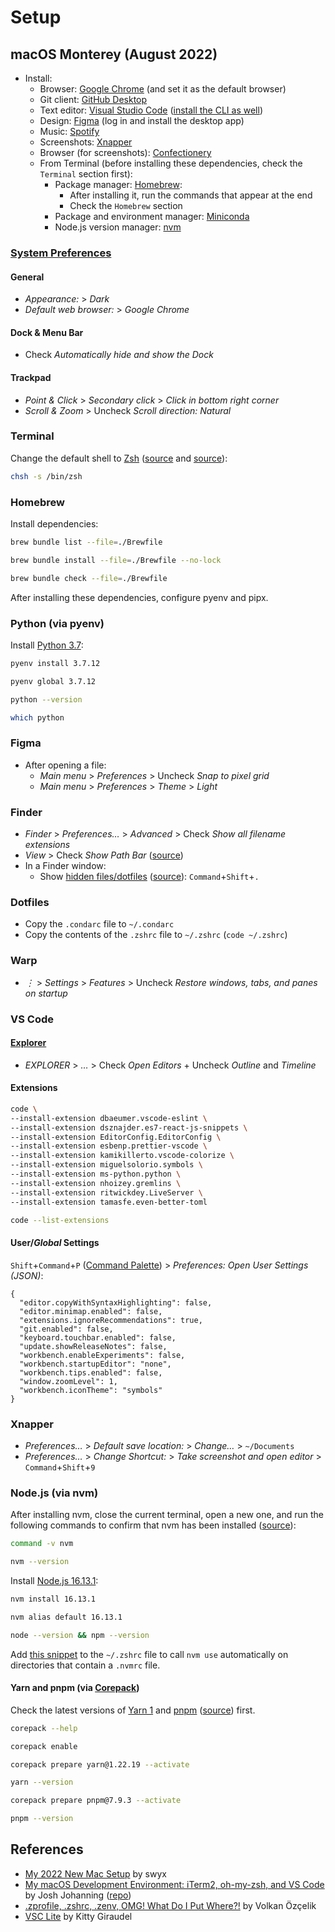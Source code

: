 # Setup

## macOS Monterey (August 2022)

- Install:
  - Browser: [Google Chrome](https://www.google.com/chrome/) (and set it as the default browser)
  - Git client: [GitHub Desktop](https://desktop.github.com/)
  - Text editor: [Visual Studio Code](https://code.visualstudio.com/) ([install the CLI as well](https://code.visualstudio.com/docs/setup/mac#_launching-from-the-command-line))
  - Design: [Figma](https://www.figma.com/) (log in and install the desktop app)
  - Music: [Spotify](https://www.spotify.com/pt-en/download/)
  - Screenshots: [Xnapper](https://xnapper.com/)
  - Browser (for screenshots): [Confectionery](https://confectioneryapp.com/)
  - From Terminal (before installing these dependencies, check the `Terminal` section first):
    - Package manager: [Homebrew](https://brew.sh/):
      - After installing it, run the commands that appear at the end
      - Check the `Homebrew` section
    - Package and environment manager: [Miniconda](https://docs.conda.io/en/latest/miniconda.html#macos-installers)
    - Node.js version manager: [nvm](https://github.com/nvm-sh/nvm#install--update-script)

### [System Preferences](https://support.apple.com/guide/mac-help/change-system-preferences-mh15217/mac)

#### General

- _Appearance:_ > _Dark_
- _Default web browser:_ > _Google Chrome_

#### Dock & Menu Bar

- Check _Automatically hide and show the Dock_

#### Trackpad

- _Point & Click_ > _Secondary click_ > _Click in bottom right corner_
- _Scroll & Zoom_ > Uncheck _Scroll direction: Natural_

### Terminal

Change the default shell to [Zsh](https://www.zsh.org/) ([source](https://support.apple.com/en-gb/guide/terminal/trml113/mac) and [source](https://support.apple.com/en-gb/HT208050)):

```bash
chsh -s /bin/zsh
```

### Homebrew

Install dependencies:

```bash
brew bundle list --file=./Brewfile
```

```bash
brew bundle install --file=./Brewfile --no-lock
```

```bash
brew bundle check --file=./Brewfile
```

After installing these dependencies, configure pyenv and pipx.

### Python (via pyenv)

Install [Python 3.7](https://docs.python.org/3.7/):

```bash
pyenv install 3.7.12
```

```bash
pyenv global 3.7.12
```

```bash
python --version
```

```bash
which python
```

### Figma

- After opening a file:
  - _Main menu_ > _Preferences_ > Uncheck _Snap to pixel grid_
  - _Main menu_ > _Preferences_ > _Theme_ > _Light_

### Finder

- _Finder_ > _Preferences…_ > _Advanced_ > Check _Show all filename extensions_
- _View_ > Check _Show Path Bar_ ([source](https://www.alphr.com/show-path-finder-title-bar/))
- In a Finder window:
  - Show [hidden files/dotfiles](https://en.wikipedia.org/wiki/Hidden_file_and_hidden_directory) ([source](https://setapp.com/how-to/show-hidden-files-on-mac)): `Command`+`Shift`+`.`

### Dotfiles

- Copy the `.condarc` file to `~/.condarc`
- Copy the contents of the `.zshrc` file to `~/.zshrc` (`code ~/.zshrc`)

### Warp

- _⋮_ > _Settings_ > _Features_ > Uncheck _Restore windows, tabs, and panes on startup_

### VS Code

#### [Explorer](https://code.visualstudio.com/docs/getstarted/userinterface#_explorer)

- _EXPLORER_ > _…_ > Check _Open Editors_ + Uncheck _Outline_ and _Timeline_

#### Extensions

```bash
code \
--install-extension dbaeumer.vscode-eslint \
--install-extension dsznajder.es7-react-js-snippets \
--install-extension EditorConfig.EditorConfig \
--install-extension esbenp.prettier-vscode \
--install-extension kamikillerto.vscode-colorize \
--install-extension miguelsolorio.symbols \
--install-extension ms-python.python \
--install-extension nhoizey.gremlins \
--install-extension ritwickdey.LiveServer \
--install-extension tamasfe.even-better-toml
```

```bash
code --list-extensions
```

#### User/_Global_ Settings

`Shift`+`Command`+`P` ([Command Palette](https://code.visualstudio.com/docs/getstarted/userinterface#_command-palette)) > _Preferences: Open User Settings (JSON)_:

```jsonc
{
  "editor.copyWithSyntaxHighlighting": false,
  "editor.minimap.enabled": false,
  "extensions.ignoreRecommendations": true,
  "git.enabled": false,
  "keyboard.touchbar.enabled": false,
  "update.showReleaseNotes": false,
  "workbench.enableExperiments": false,
  "workbench.startupEditor": "none",
  "workbench.tips.enabled": false,
  "window.zoomLevel": 1,
  "workbench.iconTheme": "symbols"
}
```

### Xnapper

- _Preferences…_ > _Default save location:_ > _Change…_ > `~/Documents`
- _Preferences…_ > _Change Shortcut:_ > _Take screenshot and open editor_ > `Command`+`Shift`+`9`

### Node.js (via nvm)

After installing nvm, close the current terminal, open a new one, and run the following commands to confirm that nvm has been installed ([source](https://github.com/nvm-sh/nvm#verify-installation)):

```bash
command -v nvm
```

```bash
nvm --version
```

Install [Node.js 16.13.1](https://nodejs.org/dist/v16.13.1/docs/api/):

```bash
nvm install 16.13.1
```

```bash
nvm alias default 16.13.1
```

```bash
node --version && npm --version
```

Add [this snippet](https://github.com/nvm-sh/nvm#zsh) to the `~/.zshrc` file to call `nvm use` automatically on directories that contain a `.nvmrc` file.

#### Yarn and pnpm (via [Corepack](https://nodejs.org/dist/v16.13.1/docs/api/corepack.html))

Check the latest versions of [Yarn 1](https://classic.yarnpkg.com/en/docs/install) and [pnpm](https://github.com/pnpm/pnpm/releases) ([source](https://pnpm.io/installation#using-corepack)) first.

```bash
corepack --help
```

```bash
corepack enable
```

```bash
corepack prepare yarn@1.22.19 --activate
```

```bash
yarn --version
```

```bash
corepack prepare pnpm@7.9.3 --activate
```

```bash
pnpm --version
```

## References

- [My 2022 New Mac Setup](https://www.swyx.io/new-mac-setup/) by swyx
- [My macOS Development Environment: iTerm2, oh-my-zsh, and VS Code](https://josh-ops.com/posts/my-macos-development-environment/) by Josh Johanning ([repo](https://github.com/joshjohanning/dotfiles))
- [.zprofile, .zshrc, .zenv, OMG! What Do I Put Where?!](https://www.zerotohero.dev/zshell-startup-files/) by Volkan Özçelik
- [VSC Lite](https://kittygiraudel.com/snippets/vsc-lite/) by Kitty Giraudel
